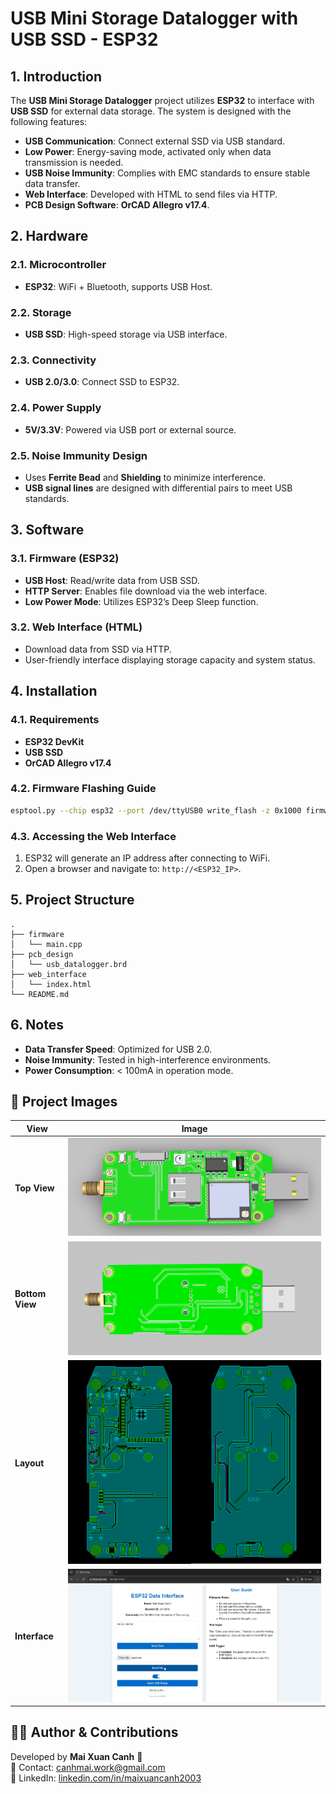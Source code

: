 # USB Mini Storage Datalogger with USB SSD - ESP32

## 1. Introduction

The **USB Mini Storage Datalogger** project utilizes **ESP32** to interface with **USB SSD** for external data storage. The system is designed with the following features:
- **USB Communication**: Connect external SSD via USB standard.
- **Low Power**: Energy-saving mode, activated only when data transmission is needed.
- **USB Noise Immunity**: Complies with EMC standards to ensure stable data transfer.
- **Web Interface**: Developed with HTML to send files via HTTP.
- **PCB Design Software**: **OrCAD Allegro v17.4**.

## 2. Hardware

### 2.1. Microcontroller
- **ESP32**: WiFi + Bluetooth, supports USB Host.

### 2.2. Storage
- **USB SSD**: High-speed storage via USB interface.

### 2.3. Connectivity
- **USB 2.0/3.0**: Connect SSD to ESP32.

### 2.4. Power Supply
- **5V/3.3V**: Powered via USB port or external source.

### 2.5. Noise Immunity Design
- Uses **Ferrite Bead** and **Shielding** to minimize interference.
- **USB signal lines** are designed with differential pairs to meet USB standards.

## 3. Software

### 3.1. Firmware (ESP32)
- **USB Host**: Read/write data from USB SSD.
- **HTTP Server**: Enables file download via the web interface.
- **Low Power Mode**: Utilizes ESP32’s Deep Sleep function.

### 3.2. Web Interface (HTML)
- Download data from SSD via HTTP.
- User-friendly interface displaying storage capacity and system status.

## 4. Installation

### 4.1. Requirements
- **ESP32 DevKit**
- **USB SSD**
- **OrCAD Allegro v17.4**

### 4.2. Firmware Flashing Guide
```bash
esptool.py --chip esp32 --port /dev/ttyUSB0 write_flash -z 0x1000 firmware.bin
```

### 4.3. Accessing the Web Interface
1. ESP32 will generate an IP address after connecting to WiFi.
2. Open a browser and navigate to: `http://<ESP32_IP>`.

## 5. Project Structure
```
.
├── firmware
│   └── main.cpp
├── pcb_design
│   └── usb_datalogger.brd
├── web_interface
│   └── index.html
└── README.md
```

## 6. Notes
- **Data Transfer Speed**: Optimized for USB 2.0.
- **Noise Immunity**: Tested in high-interference environments.
- **Power Consumption**: < 100mA in operation mode.

## 📸 Project Images
| View        | Image                             |
|-------------|-----------------------------------|
| **Top View**    | ![Top View](Image/Top1.png)    |
| **Bottom View** | ![Bottom View](Image/Bottom1.png) |
| **Layout**    | ![FrontLeft View](Image/Layout1.png) |
| **Interface**    | ![Interface View](Image/web_local1.png) |

## 👨‍💻 Author & Contributions
Developed by **Mai Xuan Canh** 🚀  
📩 Contact: [canhmai.work@gmail.com](mailto:canhmai.work@gmail.com)  
📌 LinkedIn: [linkedin.com/in/maixuancanh2003](https://linkedin.com/in/maixuancanh2003)  
